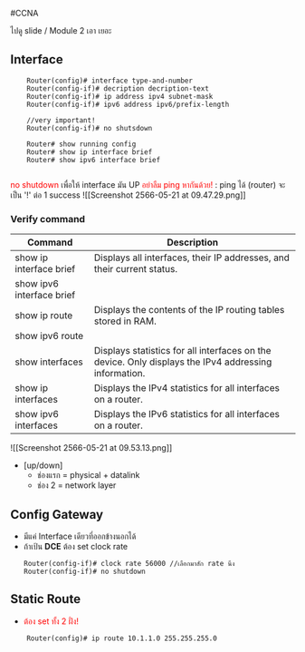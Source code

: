 #CCNA 

ไปดู slide / Module 2 เอา เยอะ

## Interface
```
	Router(config)# interface type-and-number
	Router(config-if)# decription decription-text
	Router(config-if)# ip address ipv4 subnet-mask
	Router(config-if)# ipv6 address ipv6/prefix-length
	
	//very important!
	Router(config-if)# no shutsdown
	
	Router# show running config
	Router# show ip interface brief
	Router# show ipv6 interface brief
	
```
<font style="color : red">no shutdown</font> เพื่อให้ interface มัน UP
<font style="color : red">อย่าลืม ping หากันด้วย!</font> : ping ได้ (router) จะเป็น '!' ต่อ 1 success
![[Screenshot 2566-05-21 at 09.47.29.png]]

### Verify command
| Command | Description |
|-----------|-------------|
| show ip interface brief | Displays all interfaces, their IP addresses, and their current status. |
| show ipv6 interface brief| |
| show ip route | Displays the contents of the IP routing tables stored in RAM. |
| show ipv6 route | |
| show interfaces | Displays statistics for all interfaces on the device. Only displays the IPv4 addressing information. |
| show ip interfaces | Displays the IPv4 statistics for all interfaces on a router. |
| show ipv6 interfaces | Displays the IPv6 statistics for all interfaces on a router. |

![[Screenshot 2566-05-21 at 09.53.13.png]]

- [up/down]
	- ช่องแรก = physical + datalink
	- ช่อง 2 = network layer

## Config Gateway
- มีแค่ Interface เดียวที่ออกข้างนอกได้
- ถ้าเป้น **DCE** ต้อง set clock rate
	```
	Router(config-if)# clock rate 56000 //เลือกมาสัก rate นึง
	Router(config-if)# no shutdown
	```

## Static Route
- <font style="color : red">ต้อง set ทั้ง 2 ฝั่ง!</font>
```
	Router(config)# ip route 10.1.1.0 255.255.255.0
```

